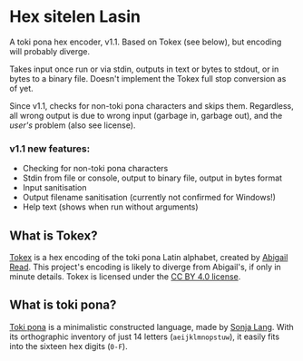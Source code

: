 # Hex sitelen Lasin
A toki pona hex encoder, v1.1. Based on Tokex (see below), but encoding will probably diverge.

Takes input once run or via stdin, outputs in text or bytes to stdout, or in bytes to a binary file. Doesn't implement the Tokex full stop conversion as of yet.

Since v1.1, checks for non-toki pona characters and skips them. Regardless, all wrong output is due to wrong input (garbage in, garbage out), and the _user's_ problem (also see license).

### v1.1 new features:
- Checking for non-toki pona characters
- Stdin from file or console, output to binary file, output in bytes format
- Input sanitisation
- Output filename sanitisation (currently not confirmed for Windows!)
- Help text (shows when run without arguments)

## What is Tokex?
[Tokex](https://github.com/AbbyRead/Tokex/) is a hex encoding of the toki pona Latin alphabet, created by [Abigail Read](https://github.com/AbbyRead). This project's encoding is likely to diverge from Abigail's, if only in minute details. Tokex is licensed under the [CC BY 4.0 license](https://creativecommons.org/licenses/by/4.0/).

## What is toki pona?
[Toki pona](https://tokipona.org/) is a minimalistic constructed language, made by [Sonja Lang](https://lang.sg/). With its orthographic inventory of just 14 letters (`aeijklmnopstuw`), it easily fits into the sixteen hex digits (`0-F`).
